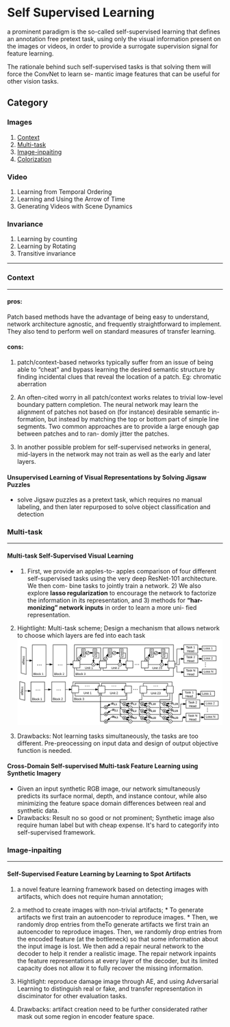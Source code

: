 # Self Supervised Learning
a prominent paradigm is the so-called self-supervised learning that defines an annotation free pretext task,
using only the visual information present on the images or videos, in order to provide a surrogate
supervision signal for feature learning.

The rationale behind such self-supervised tasks is that solving them will force the ConvNet to learn se-
mantic image features that can be useful for other vision tasks.

## Category
### Images
1) [Context](#Context)
2) [Multi-task](#Multi-task)
3) [Image-inpaiting](#Image-inpaiting)
4) [Colorization](#Colorization)
### Video
1) Learning from Temporal Ordering
2) Learning and Using the Arrow of Time
3) Generating Videos with Scene Dynamics

### Invariance
1) Learning by counting
2) Learning by Rotating
3) Transitive invariance
-----
### Context
-----------
#### pros: 
Patch based methods have the advantage of being easy to
understand, network architecture agnostic, and frequently
straightforward to implement. They also tend to perform
well on standard measures of transfer learning.

#### cons: 
1) patch/context-based networks typically suffer
from an issue of being able to “cheat” and bypass learning
the desired semantic structure by finding incidental clues that reveal the location of a patch. Eg: chromatic aberration

2) An often-cited worry in all patch/context works relates
to trivial low-level boundary pattern completion. The neural network may learn the alignment of
patches not based on (for instance) desirable semantic in-
formation, but instead by matching the top or bottom part
of simple line segments. Two common approaches are to
provide a large enough gap between patches and to ran-
domly jitter the patches.

3) In another possible problem for self-supervised networks
in general, mid-layers in the network may not train as well
as the early and later layers.


#### Unsupervised Learning of Visual Representations by Solving Jigsaw Puzzles
* solve Jigsaw puzzles as a pretext task, which requires no manual labeling, and then later repurposed to solve object classification and detection

### Multi-task
-----------
#### Multi-task Self-Supervised Visual Learning
* 1) First, we provide an apples-to-
apples comparison of four different self-supervised tasks
using the very deep ResNet-101 architecture. We then com-
bine tasks to jointly train a network. 2) We also explore **lasso
regularization** to encourage the network to factorize the
information in its representation, and 3) methods for **“har-
monizing” network inputs** in order to learn a more uni-
fied representation.
2) Hightlight: Multi-task scheme; Design a mechanism that allows network to choose which layers are fed into each task
![](https://github.com/changliu816/CV-paper-review/blob/master/photo/Screenshot%20from%202019-01-03%2012-45-00.png)

3) Drawbacks: Not learning tasks simultaneously, the tasks are too different. Pre-preocessing on input data and design of output objective function is needed. 

#### Cross-Domain Self-supervised Multi-task Feature Learning using Synthetic Imagery
*  Given an input synthetic RGB image, our network simultaneously predicts its surface normal, depth, and instance contour, while also minimizing the feature space domain differences between real and synthetic data. 
* Drawbacks: Result no so good or not prominent;  Synthetic image also require human label but with cheap expense. It's hard to categorify into self-supervised framework. 

### Image-inpaiting
-----
#### Self-Supervised Feature Learning by Learning to Spot Artifacts
1) a novel feature learning framework based on detecting images with artifacts, which does not require human annotation; 

2) a method to create images with non-trivial artifacts; * To generate artifacts we first train an autoencoder to reproduce images. * Then, we randomly drop entries from theTo generate artifacts we first train an autoencoder to reproduce images. Then, we randomly drop entries from the encoded feature (at the bottleneck) so that some information about the input image is lost. We then add a repair neural network to the decoder to help it render a realistic image. The repair network inpaints the feature representations at every layer of the decoder, but its limited capacity does not allow it to fully recover the missing information.

3) Hightlight: reproduce damage image through AE, and using Adversarial Learning to distinguish real or fake, and transfer representation in disciminator for other evaluation tasks.

4) Drawbacks: artifact creation need to be further considerated rather mask out some region in encoder feature space.
